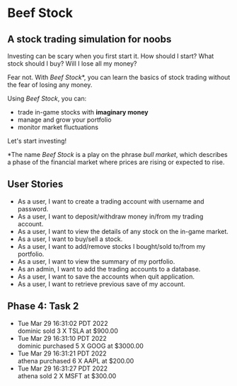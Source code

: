 # Beef Stock

## A stock trading simulation for noobs

Investing can be scary when you first start it. How should I start? What stock should I buy? Will I lose all my money?

Fear not. With *Beef Stock**, you can learn the basics of stock trading without the fear of losing any money.

Using *Beef Stock*, you can:
- trade in-game stocks with **imaginary money**
- manage and grow your portfolio
- monitor market fluctuations


Let's start investing!

*The name *Beef Stock* is a play on the phrase *bull market*, which describes a phase of the financial market where prices are rising or expected to rise. 

## User Stories

- As a user, I want to create a trading account with username and password.
- As a user, I want to deposit/withdraw money in/from my trading account.
- As a user, I want to view the details of any stock on the in-game market.
- As a user, I want to buy/sell a stock.
- As a user, I want to add/remove stocks I bought/sold to/from my portfolio.
- As a user, I want to view the summary of my portfolio.
- As an admin, I want to add the trading accounts to a database.
- As a user, I want to save the accounts when quit application.
- As a user, I want to retrieve previous save of my account.

## Phase 4: Task 2

- Tue Mar 29 16:31:02 PDT 2022<br>
dominic sold 3 X TSLA at $900.00
- Tue Mar 29 16:31:10 PDT 2022<br>
dominic purchased 5 X GOOG at $3000.00
- Tue Mar 29 16:31:21 PDT 2022<br>
athena purchased 6 X AAPL at $200.00
- Tue Mar 29 16:31:27 PDT 2022<br>
athena sold 2 X MSFT at $300.00
